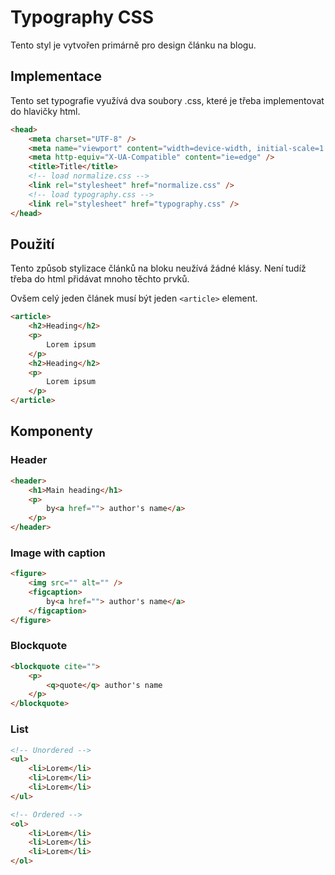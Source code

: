 # Typography CSS
Tento styl je vytvořen primárně pro design článku na blogu.
## Implementace
Tento set typografie využívá dva soubory .css, které je třeba implementovat do hlavičky html.
```html
<head>
    <meta charset="UTF-8" />
    <meta name="viewport" content="width=device-width, initial-scale=1.0" />
    <meta http-equiv="X-UA-Compatible" content="ie=edge" />
    <title>Title</title>
    <!-- load normalize.css -->
    <link rel="stylesheet" href="normalize.css" />
    <!-- load typography.css -->
    <link rel="stylesheet" href="typography.css" />
</head>
```
## Použití
Tento způsob stylizace článků na bloku neužívá žádné klásy. Není tudíž třeba do html přidávat mnoho těchto prvků. 

Ovšem celý jeden článek musí být jeden `<article>` element.
```html
<article>
    <h2>Heading</h2>
    <p>
        Lorem ipsum
    </p>
    <h2>Heading</h2>
    <p>
        Lorem ipsum
    </p>
</article>
```
## Komponenty
### Header
```html
<header>
    <h1>Main heading</h1>
    <p>
        by<a href=""> author's name</a>
    </p>
</header>
```
### Image with caption
```html
<figure>
    <img src="" alt="" />
    <figcaption>
        by<a href=""> author's name</a>
    </figcaption>
</figure>
```
### Blockquote
```html
<blockquote cite="">
    <p>
        <q>quote</q> author's name
    </p>
</blockquote>
```
### List
```html
<!-- Unordered -->
<ul>
    <li>Lorem</li>
    <li>Lorem</li>
    <li>Lorem</li>
</ul>

<!-- Ordered -->
<ol>
    <li>Lorem</li>
    <li>Lorem</li>
    <li>Lorem</li>
</ol>
```